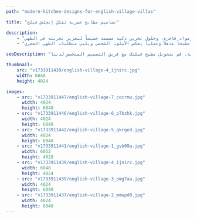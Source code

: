 ```yaml
---
path: "modern-kitchen-designs-for-english-village-villas"

title: "تصاميم مطابخ عصرية لفلل إنجلش فيلج"

description:
    - "قام مشروعنا بتحويل مطبخ الفيلا الإنجليزية من خلال المزج بين الأناقة الكلاسيكية والوظائف العصرية. ابتكرنا تصميماً راقياً حول مساحة الطهي إلى قلب المنزل النابض، جامعين بين السحر الخالد والابتكار العملي. اكتشف مالك المنزل طريقة جديدة لإعادة تصور مطبخه، مستكشفاً تخطيطاً متعدد الاستخدامات، ومواد فاخرة، وحلول تخزين ذكية مصممة خصيصاً لتعزيز تجربته في الطهي."
    - "وازن التصميم بعناية بين جماليات الفيلا التقليدية واحتياجات العصر الحديث، مقدماً إلهاماً لتحويل المطبخ مع الحفاظ على طابعه الأصيل. قام فريقنا من الخبراء بتصميم مساحة تجمع بين الأناقة والكفاءة، مثبتين أن التصميم الجميل والحياة العملية يمكن أن يتعايشا بشكل مثالي. كانت النتيجة مطبخاً مذهلاً وعملياً يعكس الأسلوب الشخصي ويلبي متطلبات الطهي العصري."

seoDescription: "اكتشف تصاميم مطابخنا العصرية لفلل إنجلش فيلج. شاهد كيف نمزج بين الأناقة الكلاسيكية والوظائف المعاصرة، مع مواد فاخرة وحلول تخزين ذكية. قم بتحويل مطبخ فيلتك مع فريق التصميم المتخصص لدينا."

thumbnail:
    src: "v1733911439/english-village-4_ijnirc.jpg"
    width: 6048
    height: 4024

images:
    - src: "v1733911447/english-village-7_cocrmu.jpg"
      width: 4024
      height: 6048
    - src: "v1733911446/english-village-6_p7bzhk.jpg"
      width: 4024
      height: 6048
    - src: "v1733911442/english-village-5_qkrged.jpg"
      width: 4024
      height: 6048
    - src: "v1733911441/english-village-1_gvb09a.jpg"
      width: 6052
      height: 4028
    - src: "v1733911439/english-village-4_ijnirc.jpg"
      width: 6048
      height: 4024
    - src: "v1733911439/english-village-3_omg7aa.jpg"
      width: 4024
      height: 6048
    - src: "v1733911437/english-village-2_mmwpd0.jpg"
      width: 4024
      height: 6048
---
```


